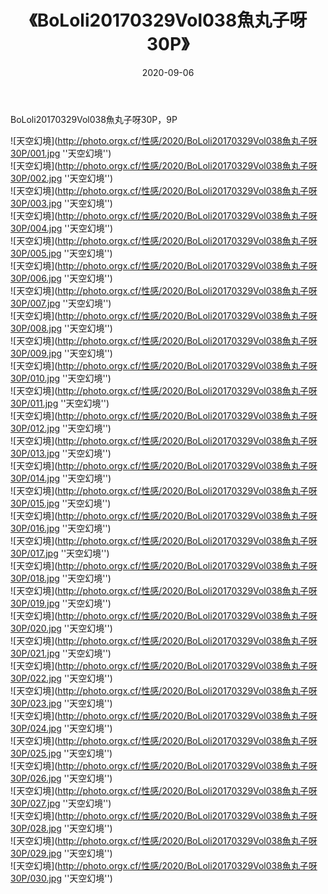 ﻿---
layout: post
title:  《BoLoli20170329Vol038魚丸子呀30P》
date:   2020-09-06
img: http://photo.orgx.cf/性感/2020/BoLoli20170329Vol038魚丸子呀30P/000.jpg
categories: [美女, 性感, 泳衣]
---

BoLoli20170329Vol038魚丸子呀30P，9P



![天空幻境](http://photo.orgx.cf/性感/2020/BoLoli20170329Vol038魚丸子呀30P/001.jpg ''天空幻境'') <br>
![天空幻境](http://photo.orgx.cf/性感/2020/BoLoli20170329Vol038魚丸子呀30P/002.jpg ''天空幻境'') <br>
![天空幻境](http://photo.orgx.cf/性感/2020/BoLoli20170329Vol038魚丸子呀30P/003.jpg ''天空幻境'') <br>
![天空幻境](http://photo.orgx.cf/性感/2020/BoLoli20170329Vol038魚丸子呀30P/004.jpg ''天空幻境'') <br>
![天空幻境](http://photo.orgx.cf/性感/2020/BoLoli20170329Vol038魚丸子呀30P/005.jpg ''天空幻境'') <br>
![天空幻境](http://photo.orgx.cf/性感/2020/BoLoli20170329Vol038魚丸子呀30P/006.jpg ''天空幻境'') <br>
![天空幻境](http://photo.orgx.cf/性感/2020/BoLoli20170329Vol038魚丸子呀30P/007.jpg ''天空幻境'') <br>
![天空幻境](http://photo.orgx.cf/性感/2020/BoLoli20170329Vol038魚丸子呀30P/008.jpg ''天空幻境'') <br>
![天空幻境](http://photo.orgx.cf/性感/2020/BoLoli20170329Vol038魚丸子呀30P/009.jpg ''天空幻境'') <br>
![天空幻境](http://photo.orgx.cf/性感/2020/BoLoli20170329Vol038魚丸子呀30P/010.jpg ''天空幻境'') <br>
![天空幻境](http://photo.orgx.cf/性感/2020/BoLoli20170329Vol038魚丸子呀30P/011.jpg ''天空幻境'') <br>
![天空幻境](http://photo.orgx.cf/性感/2020/BoLoli20170329Vol038魚丸子呀30P/012.jpg ''天空幻境'') <br>
![天空幻境](http://photo.orgx.cf/性感/2020/BoLoli20170329Vol038魚丸子呀30P/013.jpg ''天空幻境'') <br>
![天空幻境](http://photo.orgx.cf/性感/2020/BoLoli20170329Vol038魚丸子呀30P/014.jpg ''天空幻境'') <br>
![天空幻境](http://photo.orgx.cf/性感/2020/BoLoli20170329Vol038魚丸子呀30P/015.jpg ''天空幻境'') <br>
![天空幻境](http://photo.orgx.cf/性感/2020/BoLoli20170329Vol038魚丸子呀30P/016.jpg ''天空幻境'') <br>
![天空幻境](http://photo.orgx.cf/性感/2020/BoLoli20170329Vol038魚丸子呀30P/017.jpg ''天空幻境'') <br>
![天空幻境](http://photo.orgx.cf/性感/2020/BoLoli20170329Vol038魚丸子呀30P/018.jpg ''天空幻境'') <br>
![天空幻境](http://photo.orgx.cf/性感/2020/BoLoli20170329Vol038魚丸子呀30P/019.jpg ''天空幻境'') <br>
![天空幻境](http://photo.orgx.cf/性感/2020/BoLoli20170329Vol038魚丸子呀30P/020.jpg ''天空幻境'') <br>
![天空幻境](http://photo.orgx.cf/性感/2020/BoLoli20170329Vol038魚丸子呀30P/021.jpg ''天空幻境'') <br>
![天空幻境](http://photo.orgx.cf/性感/2020/BoLoli20170329Vol038魚丸子呀30P/022.jpg ''天空幻境'') <br>
![天空幻境](http://photo.orgx.cf/性感/2020/BoLoli20170329Vol038魚丸子呀30P/023.jpg ''天空幻境'') <br>
![天空幻境](http://photo.orgx.cf/性感/2020/BoLoli20170329Vol038魚丸子呀30P/024.jpg ''天空幻境'') <br>
![天空幻境](http://photo.orgx.cf/性感/2020/BoLoli20170329Vol038魚丸子呀30P/025.jpg ''天空幻境'') <br>
![天空幻境](http://photo.orgx.cf/性感/2020/BoLoli20170329Vol038魚丸子呀30P/026.jpg ''天空幻境'') <br>
![天空幻境](http://photo.orgx.cf/性感/2020/BoLoli20170329Vol038魚丸子呀30P/027.jpg ''天空幻境'') <br>
![天空幻境](http://photo.orgx.cf/性感/2020/BoLoli20170329Vol038魚丸子呀30P/028.jpg ''天空幻境'') <br>
![天空幻境](http://photo.orgx.cf/性感/2020/BoLoli20170329Vol038魚丸子呀30P/029.jpg ''天空幻境'') <br>
![天空幻境](http://photo.orgx.cf/性感/2020/BoLoli20170329Vol038魚丸子呀30P/030.jpg ''天空幻境'') <br>